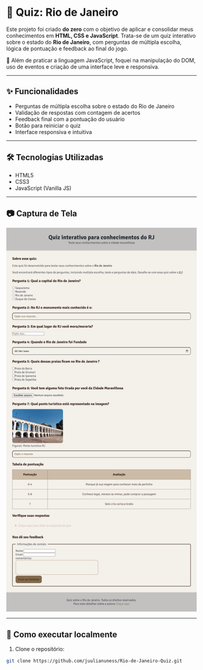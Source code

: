 # 🌆 Quiz: Rio de Janeiro

Este projeto foi criado **do zero** com o objetivo de aplicar e consolidar meus conhecimentos em **HTML, CSS e JavaScript**. Trata-se de um quiz interativo sobre o estado do **Rio de Janeiro**, com perguntas de múltipla escolha, lógica de pontuação e feedback ao final do jogo.

🎯 Além de praticar a linguagem JavaScript, foquei na manipulação do DOM, uso de eventos e criação de uma interface leve e responsiva.

---

## ✨ Funcionalidades

- Perguntas de múltipla escolha sobre o estado do Rio de Janeiro
- Validação de respostas com contagem de acertos
- Feedback final com a pontuação do usuário
- Botão para reiniciar o quiz
- Interface responsiva e intuitiva

---

## 🛠️ Tecnologias Utilizadas

- HTML5
- CSS3
- JavaScript (Vanilla JS)

---

## 📷 Captura de Tela

<!-- Substitua com a imagem do projeto, se houver -->
![Preview do projeto](./quizrj.netlify.app_.png)

---

## 🚀 Como executar localmente

1. Clone o repositório:
```bash
git clone https://github.com/juulianuness/Rio-de-Janeiro-Quiz.git
